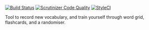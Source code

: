 [![Build Status](https://www.travis-ci.org/godbout/vocabulary-builder.svg?branch=master)](https://www.travis-ci.org/godbout/vocabulary-builder)
[![Scrutinizer Code Quality](https://scrutinizer-ci.com/g/godbout/vocabulary-builder/badges/quality-score.png?b=master)](https://scrutinizer-ci.com/g/godbout/vocabulary-builder/?branch=master)
[![StyleCI](https://styleci.io/repos/96785644/shield?branch=master)](https://styleci.io/repos/96785644)

Tool to record new vocabulary, and train yourself through word grid, flashcards, and a randomiser.

